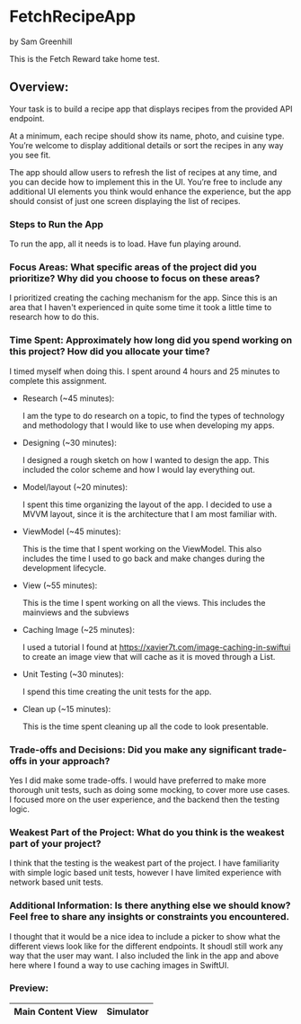 # FetchRecipeApp

by Sam Greenhill

This is the Fetch Reward take home test. 

## Overview: 

Your task is to build a recipe app that displays recipes from the provided API endpoint.

At a minimum, each recipe should show its name, photo, and cuisine type. You’re welcome to display additional details or sort the recipes in any way you see fit.

The app should allow users to refresh the list of recipes at any time, and you can decide how to implement this in the UI. You’re free to include any additional UI elements you think would enhance the experience, but the app should consist of just one screen displaying the list of recipes.

### Steps to Run the App
To run the app, all it needs is to load. Have fun playing around. 

### Focus Areas: What specific areas of the project did you prioritize? Why did you choose to focus on these areas?

I prioritized creating the caching mechanism for the app. Since this is an area that I haven't experienced in quite some time it took a little time to research how to do this. 

### Time Spent: Approximately how long did you spend working on this project? How did you allocate your time?
I timed myself when doing this. I spent around 4 hours and 25 minutes to complete this assignment. 
* Research (~45 minutes):

  I am the type to do research on a topic, to find the types of technology and methodology that I would like to use when developing my apps.
  
* Designing (~30 minutes):

  I designed a rough sketch on how I wanted to design the app. This included the color scheme and how I would lay everything out.
  
* Model/layout (~20 minutes):

  I spent this time organizing the layout of the app. I decided to use a MVVM layout, since it is the architecture that I am most familiar with.
  
* ViewModel (~45 minutes):

  This is the time that I spent working on the ViewModel. This also includes the time I used to go back and make changes during the development lifecycle.

* View (~55 minutes):

  This is the time I spent working on all the views. This includes the mainviews and the subviews

* Caching Image (~25 minutes):
  
  I used a tutorial I found at https://xavier7t.com/image-caching-in-swiftui to create an image view that will cache as it is moved   through a List.

* Unit Testing (~30 minutes):
  
  I spend this time creating the unit tests for the app.

* Clean up (~15 minutes):
  
  This is the time spent cleaning up all the code to look presentable. 

### Trade-offs and Decisions: Did you make any significant trade-offs in your approach?
Yes I did make some trade-offs. I would have preferred to make more thorough unit tests, such as doing some mocking, to cover more use cases. I focused more on the user experience, 
and the backend then the testing logic.

### Weakest Part of the Project: What do you think is the weakest part of your project?
I think that the testing is the weakest part of the project. I have familiarity with simple logic based unit tests, however I have limited experience with network based unit tests. 

### Additional Information: Is there anything else we should know? Feel free to share any insights or constraints you encountered.
I thought that it would be a nice idea to include a picker to show what the different views look like for the different endpoints. It shoudl still work any way that the user may want. 
I also included the link in the app and above here where I found a way to use caching images in SwiftUI. 


### Preview: 

|Main Content View |Simulator|
|-|-|

